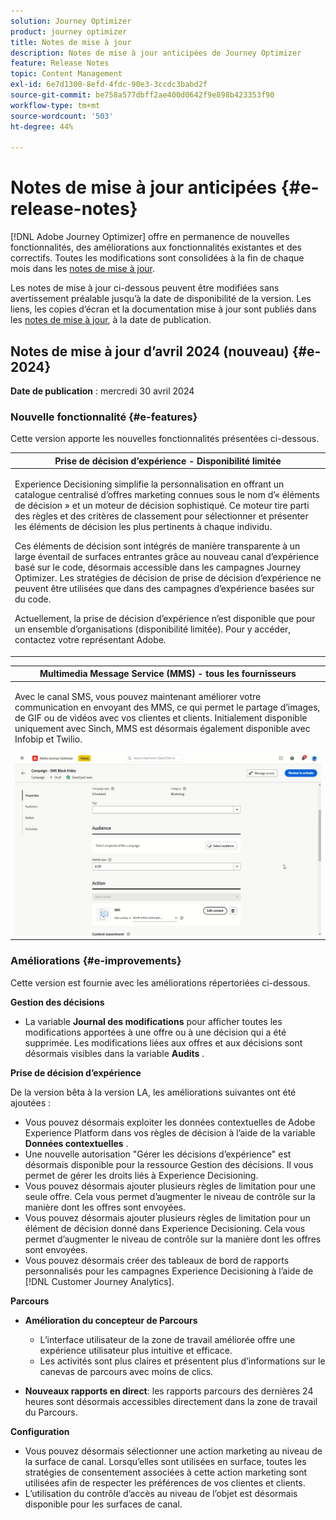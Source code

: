 ```yaml
---
solution: Journey Optimizer
product: journey optimizer
title: Notes de mise à jour
description: Notes de mise à jour anticipées de Journey Optimizer
feature: Release Notes
topic: Content Management
exl-id: 6e7d1300-8efd-4fdc-90e3-3ccdc3babd2f
source-git-commit: be758a577dbff2ae400d0642f9e898b423353f90
workflow-type: tm+mt
source-wordcount: '503'
ht-degree: 44%

---
```


# Notes de mise à jour anticipées {#e-release-notes}

[!DNL Adobe Journey Optimizer] offre en permanence de nouvelles fonctionnalités, des améliorations aux fonctionnalités existantes et des correctifs. Toutes les modifications sont consolidées à la fin de chaque mois dans les [notes de mise à jour](release-notes.md).

Les notes de mise à jour ci-dessous peuvent être modifiées sans avertissement préalable jusqu’à la date de disponibilité de la version. Les liens, les copies d’écran et la documentation mise à jour sont publiés dans les [notes de mise à jour](release-notes.md), à la date de publication.

## Notes de mise à jour d’avril 2024 (nouveau) {#e-2024}

**Date de publication** : mercredi 30 avril 2024

### Nouvelle fonctionnalité {#e-features}

Cette version apporte les nouvelles fonctionnalités présentées ci-dessous.

<!--table>
<thead>
<tr>
<th><strong>Business rules - Private Beta</strong><br/></th>
</tr>
</thead>
<tbody>
<tr>
<td>
<p>It is now possible to create and apply rule sets to your marketing communications.  </p>
</td>
</tr>
</tbody>
</table-->

<table>
<thead>
<tr>
<th><strong>Prise de décision d’expérience - Disponibilité limitée</strong><br/></th>
</tr>
</thead>
<tbody>
<tr>
<td>
<p>Experience Decisioning simplifie la personnalisation en offrant un catalogue centralisé d’offres marketing connues sous le nom d’« éléments de décision » et un moteur de décision sophistiqué. Ce moteur tire parti des règles et des critères de classement pour sélectionner et présenter les éléments de décision les plus pertinents à chaque individu.</p>
<p>Ces éléments de décision sont intégrés de manière transparente à un large éventail de surfaces entrantes grâce au nouveau canal d’expérience basé sur le code, désormais accessible dans les campagnes Journey Optimizer. Les stratégies de décision de prise de décision d’expérience ne peuvent être utilisées que dans des campagnes d’expérience basées sur du code.</p>
<p>Actuellement, la prise de décision d’expérience n’est disponible que pour un ensemble d’organisations (disponibilité limitée). Pour y accéder, contactez votre représentant Adobe.</p>
</td>
</tr>
</tbody>
</table>

<!--table>
<thead>
<tr>
<th><strong>Personalization - Local Lookups - Multi-Entity Support - Beta</strong><br/></th>
</tr>
</thead>
<tbody>
<tr>
<td>
<p>TBD</p>
</td>
</tr>
</tbody>
</table-->

<table>
<thead>
<tr>
<th><strong>Multimedia Message Service (MMS) - tous les fournisseurs</strong><br/></th>
</tr>
</thead>
<tbody>
<tr>
<td>
<p>Avec le canal SMS, vous pouvez maintenant améliorer votre communication en envoyant des MMS, ce qui permet le partage d’images, de GIF ou de vidéos avec vos clientes et clients. Initialement disponible uniquement avec Sinch, MMS est désormais également disponible avec Infobip et Twilio.</p>
<img src="assets/do-not-localize/mms.gif"/>
</td>
</tr>
</tbody>
</table>

<!-- table>
<thead>
<tr>
<th><strong>AI Assistant - Experience Variant Generation - Beta</strong><br/></th>
</tr>
</thead>
<tbody>
<tr>
<td>
<p>Once you have created and personalized your message, take your content to the next level with the AI assistant. You can now use the AI assistant to optimize your message's impact by experimenting with different main titles, and images. Each variant is managed as a unique Treatment, to measure and compare which title effectively generates more clicks.</p>
</td>
</tr>
</tbody>
</table-->

<!--table>
<thead>
<tr>
<th><strong>IP Warmup Workflow - LA</strong><br/></th>
</tr>
</thead>
<tbody>
<tr>
<td>
<p>You can now easily perform IP warmup workflows directly from the Journey Optimizer interface in a standardized and efficient way that follows the best practices for optimal deliverability.</p>
</td>
</tr>
</tbody>
</table-->

<!--table>
<thead>
<tr>
<th><strong>Email Surface Personalization - Private beta </strong><br/></th>
</tr>
</thead>
<tbody>
<tr>
<td>
<p>You can now define dynamic subdomains and personalized header parameters when creating email channel surfaces, for increased flexibility and control over your email settings.</p>
</td>
</tr>
</tbody>
</table-->

### Améliorations {#e-improvements}

Cette version est fournie avec les améliorations répertoriées ci-dessous.

<!--
* **Experience Decisioning + Code-based experiences (LA)**: You can now leverage the Experience decisioning feature to use decision items in your code-based campaigns. Note: The Code-based experience channel and Experience decisioning are not available for organizations that have purchased the Adobe Healthcare Shield and Privacy and Security Shield add-on offerings.
-->
<!--
* **Expression Fragments supported for Web and In-App**: Expression fragments are now available for the Web and In-app channels. 
-->


<!--
* **DULE for AJO Channel Surface**: It is now possible to apply a label on certain profile attributes to restrict their usage inside a channel surface through marketing actions.
-->


<!--
* **List-Unsubscribe updates**: Following on the recent Gmail and Yahoo announcements for bulk senders, Journey Optimizer supports the "post/1-click" List-Unsubscribe option. 
-->

**Gestion des décisions**

* La variable **Journal des modifications** pour afficher toutes les modifications apportées à une offre ou à une décision qui a été supprimée. Les modifications liées aux offres et aux décisions sont désormais visibles dans la variable **Audits** .

**Prise de décision d’expérience**

De la version bêta à la version LA, les améliorations suivantes ont été ajoutées :

* Vous pouvez désormais exploiter les données contextuelles de Adobe Experience Platform dans vos règles de décision à l’aide de la variable **Données contextuelles** .
* Une nouvelle autorisation &quot;Gérer les décisions d’expérience&quot; est désormais disponible pour la ressource Gestion des décisions. Il vous permet de gérer les droits liés à Experience Decisioning.
* Vous pouvez désormais ajouter plusieurs règles de limitation pour une seule offre. Cela vous permet d’augmenter le niveau de contrôle sur la manière dont les offres sont envoyées.
* Vous pouvez désormais ajouter plusieurs règles de limitation pour un élément de décision donné dans Experience Decisioning. Cela vous permet d’augmenter le niveau de contrôle sur la manière dont les offres sont envoyées.
* Vous pouvez désormais créer des tableaux de bord de rapports personnalisés pour les campagnes Experience Decisioning à l’aide de [!DNL Customer Journey Analytics].

**Parcours**

* **Amélioration du concepteur de Parcours**

   * L’interface utilisateur de la zone de travail améliorée offre une expérience utilisateur plus intuitive et efficace.
   * Les activités sont plus claires et présentent plus d’informations sur le canevas de parcours avec moins de clics.

* **Nouveaux rapports en direct**: les rapports parcours des dernières 24 heures sont désormais accessibles directement dans la zone de travail du Parcours.

**Configuration**

* Vous pouvez désormais sélectionner une action marketing au niveau de la surface de canal. Lorsqu’elles sont utilisées en surface, toutes les stratégies de consentement associées à cette action marketing sont utilisées afin de respecter les préférences de vos clientes et clients.
* L’utilisation du contrôle d’accès au niveau de l’objet est désormais disponible pour les surfaces de canal.

